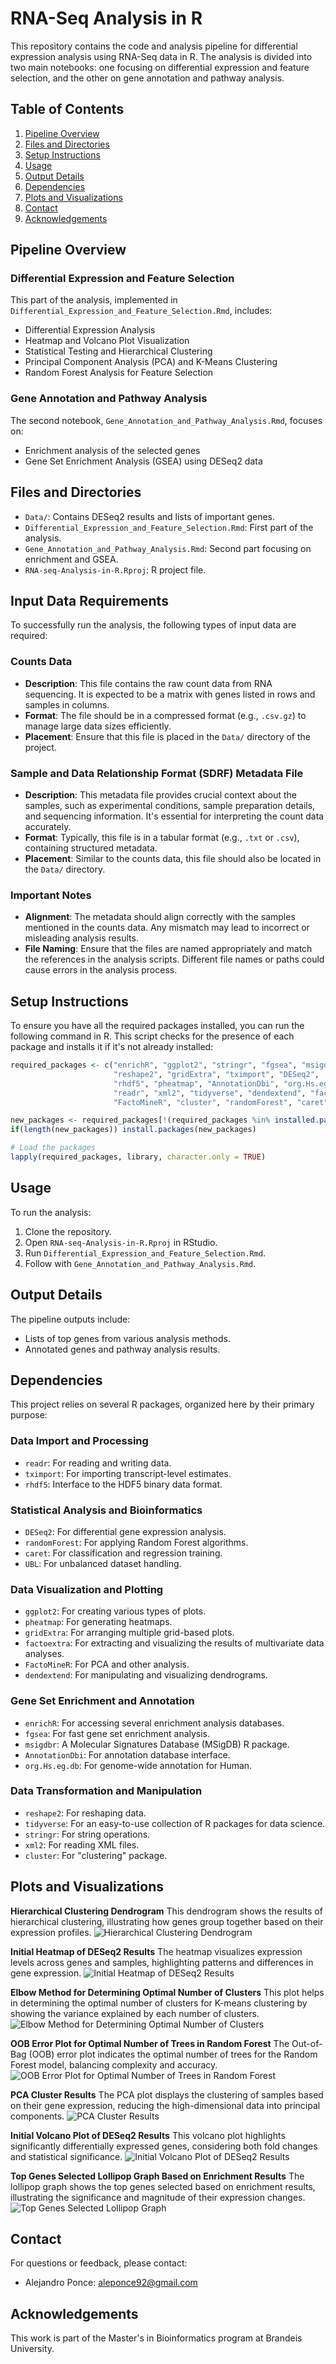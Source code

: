 # RNA-Seq Analysis in R

This repository contains the code and analysis pipeline for differential expression analysis using RNA-Seq data in R. The analysis is divided into two main notebooks: one focusing on differential expression and feature selection, and the other on gene annotation and pathway analysis.

## Table of Contents
1. [Pipeline Overview](#pipeline-overview)
2. [Files and Directories](#files-and-directories)
3. [Setup Instructions](#setup-instructions)
4. [Usage](#usage)
5. [Output Details](#output-details)
6. [Dependencies](#dependencies)
7. [Plots and Visualizations](#plots-and-visualizations)
8. [Contact](#contact)
9. [Acknowledgements](#acknowledgements)

## Pipeline Overview

### Differential Expression and Feature Selection
This part of the analysis, implemented in `Differential_Expression_and_Feature_Selection.Rmd`, includes:
- Differential Expression Analysis
- Heatmap and Volcano Plot Visualization
- Statistical Testing and Hierarchical Clustering
- Principal Component Analysis (PCA) and K-Means Clustering
- Random Forest Analysis for Feature Selection

### Gene Annotation and Pathway Analysis
The second notebook, `Gene_Annotation_and_Pathway_Analysis.Rmd`, focuses on:
- Enrichment analysis of the selected genes
- Gene Set Enrichment Analysis (GSEA) using DESeq2 data

## Files and Directories
- `Data/`: Contains DESeq2 results and lists of important genes.
- `Differential_Expression_and_Feature_Selection.Rmd`: First part of the analysis.
- `Gene_Annotation_and_Pathway_Analysis.Rmd`: Second part focusing on enrichment and GSEA.
- `RNA-seq-Analysis-in-R.Rproj`: R project file.

## Input Data Requirements

To successfully run the analysis, the following types of input data are required:

### Counts Data
- **Description**: This file contains the raw count data from RNA sequencing. It is expected to be a matrix with genes listed in rows and samples in columns.
- **Format**: The file should be in a compressed format (e.g., `.csv.gz`) to manage large data sizes efficiently.
- **Placement**: Ensure that this file is placed in the `Data/` directory of the project.

### Sample and Data Relationship Format (SDRF) Metadata File
- **Description**: This metadata file provides crucial context about the samples, such as experimental conditions, sample preparation details, and sequencing information. It's essential for interpreting the count data accurately.
- **Format**: Typically, this file is in a tabular format (e.g., `.txt` or `.csv`), containing structured metadata.
- **Placement**: Similar to the counts data, this file should also be located in the `Data/` directory.

### Important Notes
- **Alignment**: The metadata should align correctly with the samples mentioned in the counts data. Any mismatch may lead to incorrect or misleading analysis results.
- **File Naming**: Ensure that the files are named appropriately and match the references in the analysis scripts. Different file names or paths could cause errors in the analysis process.


## Setup Instructions
To ensure you have all the required packages installed, you can run the following command in R. This script checks for the presence of each package and installs it if it's not already installed:
```R
required_packages <- c("enrichR", "ggplot2", "stringr", "fgsea", "msigdbr", 
                       "reshape2", "gridExtra", "tximport", "DESeq2", 
                       "rhdf5", "pheatmap", "AnnotationDbi", "org.Hs.eg.db",
                       "readr", "xml2", "tidyverse", "dendextend", "factoextra",
                       "FactoMineR", "cluster", "randomForest", "caret", "UBL")

new_packages <- required_packages[!(required_packages %in% installed.packages()[,"Package"])]
if(length(new_packages)) install.packages(new_packages)

# Load the packages
lapply(required_packages, library, character.only = TRUE)
```


## Usage
To run the analysis:
1. Clone the repository.
2. Open `RNA-seq-Analysis-in-R.Rproj` in RStudio.
3. Run `Differential_Expression_and_Feature_Selection.Rmd`.
4. Follow with `Gene_Annotation_and_Pathway_Analysis.Rmd`.

## Output Details
The pipeline outputs include:
- Lists of top genes from various analysis methods.
- Annotated genes and pathway analysis results.

## Dependencies

This project relies on several R packages, organized here by their primary purpose:

### Data Import and Processing
- `readr`: For reading and writing data.
- `tximport`: For importing transcript-level estimates.
- `rhdf5`: Interface to the HDF5 binary data format.

### Statistical Analysis and Bioinformatics
- `DESeq2`: For differential gene expression analysis.
- `randomForest`: For applying Random Forest algorithms.
- `caret`: For classification and regression training.
- `UBL`: For unbalanced dataset handling.

### Data Visualization and Plotting
- `ggplot2`: For creating various types of plots.
- `pheatmap`: For generating heatmaps.
- `gridExtra`: For arranging multiple grid-based plots.
- `factoextra`: For extracting and visualizing the results of multivariate data analyses.
- `FactoMineR`: For PCA and other analysis.
- `dendextend`: For manipulating and visualizing dendrograms.

### Gene Set Enrichment and Annotation
- `enrichR`: For accessing several enrichment analysis databases.
- `fgsea`: For fast gene set enrichment analysis.
- `msigdbr`: A Molecular Signatures Database (MSigDB) R package.
- `AnnotationDbi`: For annotation database interface.
- `org.Hs.eg.db`: For genome-wide annotation for Human.

### Data Transformation and Manipulation
- `reshape2`: For reshaping data.
- `tidyverse`: For an easy-to-use collection of R packages for data science.
- `stringr`: For string operations.
- `xml2`: For reading XML files.
- `cluster`: For "clustering" package.

## Plots and Visualizations

**Hierarchical Clustering Dendrogram**
This dendrogram shows the results of hierarchical clustering, illustrating how genes group together based on their expression profiles.
![Hierarchical Clustering Dendrogram](Plots/dendogram.png)

**Initial Heatmap of DESeq2 Results**
The heatmap visualizes expression levels across genes and samples, highlighting patterns and differences in gene expression.
![Initial Heatmap of DESeq2 Results](Plots/heatmap.png)

**Elbow Method for Determining Optimal Number of Clusters**
This plot helps in determining the optimal number of clusters for K-means clustering by showing the variance explained by each number of clusters.
![Elbow Method for Determining Optimal Number of Clusters](Plots/elbow.png)

**OOB Error Plot for Optimal Number of Trees in Random Forest**
The Out-of-Bag (OOB) error plot indicates the optimal number of trees for the Random Forest model, balancing complexity and accuracy.
![OOB Error Plot for Optimal Number of Trees in Random Forest](Plots/oob.png)

**PCA Cluster Results**
The PCA plot displays the clustering of samples based on their gene expression, reducing the high-dimensional data into principal components.
![PCA Cluster Results](Plots/pca.png)

**Initial Volcano Plot of DESeq2 Results**
This volcano plot highlights significantly differentially expressed genes, considering both fold changes and statistical significance.
![Initial Volcano Plot of DESeq2 Results](Plots/volcano_plot.png)

**Top Genes Selected Lollipop Graph Based on Enrichment Results**
The lollipop graph shows the top genes selected based on enrichment results, illustrating the significance and magnitude of their expression changes.
![Top Genes Selected Lollipop Graph](Plots/topgenes.png)


## Contact
For questions or feedback, please contact:
- Alejandro Ponce: aleponce92@gmail.com

## Acknowledgements
This work is part of the Master's in Bioinformatics program at Brandeis University.



